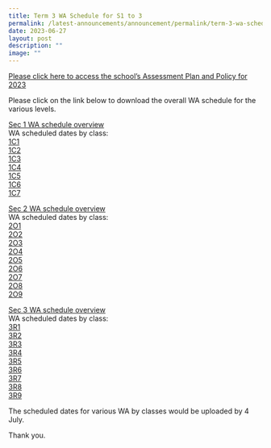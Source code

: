 ```yaml
---
title: Term 3 WA Schedule for S1 to 3
permalink: /latest-announcements/announcement/permalink/term-3-wa-schedule-for-s1-to-3/
date: 2023-06-27
layout: post
description: ""
image: ""
---
```

[Please click here to access the school’s Assessment Plan and Policy for 2023](https://www.bartleysec.moe.edu.sg/our-holistic-curriculum/instructional-programmes/assessment-matters/)

Please click on the link below to download the overall WA schedule for the various levels.

[Sec 1 WA schedule overview](/files/sec%201_%20overview%202023%20term%203%20weighted%20assessment%20schedule.pdf)<br>
WA scheduled dates by class:<br>
[1C1 ](/files/1c1%20%20term%203%20wa%20schedule%202023.pdf) <br>
[1C2](/files/1c2%20%20term%203%20wa%20schedule%202023.pdf) <br>
[1C3](/files/1c3%20%20term%203%20wa%20schedule%202023.pdf) <br>
[1C4](/files/1c4%20%20term%203%20wa%20schedule%202023.pdf) <br>
[1C5](/files/1c5%20%20term%203%20wa%20schedule%202023.pdf) <br>
[1C6](/files/1c6%20term%203%20wa%20schedule%202023.pdf) <br>
[1C7](/files/1c7%20%20term%203%20wa%20schedule%202023.pdf)

[Sec 2 WA schedule overview](/files/sec%202_%20overview%202023%20term%203%20weighted%20assessment%20schedule.pdf) <br>
WA scheduled dates by class: <br>
[2O1](/files/2o1%20term%203%20wa%20schedule%202023.pdf) <br>
[2O2](/files/2o2%20term%203%20wa%20schedule%202023.pdf) <br>
[2O3](/files/2o3%20term%203%20wa%20schedule%202023.pdf) <br>
[2O4](/files/2o4%20term%203%20wa%20schedule%202023.pdf) <br>
[2O5](/files/2o5%20term%203%20wa%20schedule%202023.pdf) <br>
[2O6](/files/2o6%20term%203%20wa%20schedule%202023.pdf) <br>
[2O7](/files/2o7%20term%203%20wa%20schedule%202023.pdf) <br>
[2O8](/files/2o8%20term%203%20wa%20schedule%202023.pdf) <br>
[2O9](/files/2o9%20term%203%20wa%20schedule%202023.pdf)

[Sec 3 WA schedule overview](/files/sec%203_%20overview%202023%20term%203%20weighted%20assessment%20schedule.pdf) <br>
WA scheduled dates by class: <br>
[3R1](/files/3r1%20term%203%20wa%20schedule%202023.pdf) <br>
[3R2](/files/3r2%20term%203%20wa%20schedule%202023.pdf) <br>
[3R3](/files/3r3%20term%203%20wa%20schedule%202023.pdf) <br>
[3R4](/files/3r4%20term%203%20wa%20schedule%202023.pdf)<br>
[3R5](/files/3r5%20term%203%20wa%20schedule%202023.pdf) <br>
[3R6](/files/3r6%20term%203%20wa%20schedule%202023.pdf) <br>
[3R7](/files/3r7%20term%203%20wa%20schedule%202023.pdf) <br>
[3R8](/files/3r8%20term%203%20wa%20schedule%202023.pdf) <br>
[3R9](/files/3r9%20term%203%20wa%20schedule%202023.pdf)

The scheduled dates for various WA by classes would be uploaded by 4 July.

Thank you.